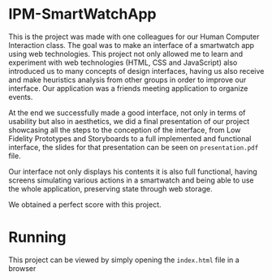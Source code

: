 # IPM-SmartWatchApp

This is the project was made with one colleagues for our Human Computer Interaction class. The goal was to make an interface of a smartwatch app using web technologies.
This project not only allowed me to learn and experiment with web technologies (HTML, CSS and JavaScript) also introduced us to many concepts of design interfaces, having us also receive and make heuristics analysis from other groups in order to improve our interface. Our application was a friends meeting application to organize events.

At the end we successfully made a good interface, not only in terms of usability but also in aesthetics, we did a final presentation of our project showcasing all the steps to the conception of the interface, from Low Fidelity Prototypes and Storyboards to a full implemented and functional interface, the slides for that presentation can be seen on `presentation.pdf` file.

Our interface not only displays his contents it is also full functional, having screens simulating various actions in a smartwatch and being able to use the whole application, preserving state through web storage.

We obtained a perfect score with this project.

# Running

This project can be viewed by simply opening the ```index.html``` file in a browser